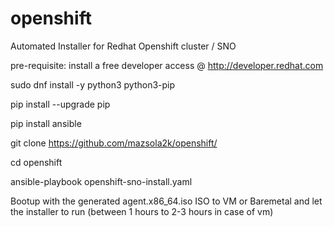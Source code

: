 # openshift
Automated Installer for Redhat Openshift cluster / SNO

pre-requisite: install a free developer access @ http://developer.redhat.com

sudo dnf install -y python3 python3-pip

pip install --upgrade pip

pip install ansible

git clone https://github.com/mazsola2k/openshift/

cd openshift

ansible-playbook openshift-sno-install.yaml

Bootup with the generated agent.x86_64.iso ISO to VM or Baremetal and let the installer to run (between 1 hours to 2-3 hours in case of vm)
